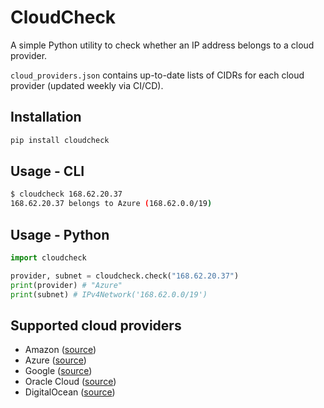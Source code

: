 # CloudCheck

A simple Python utility to check whether an IP address belongs to a cloud provider.

`cloud_providers.json` contains up-to-date lists of CIDRs for each cloud provider (updated weekly via CI/CD).

## Installation
~~~bash
pip install cloudcheck
~~~

## Usage - CLI
~~~bash
$ cloudcheck 168.62.20.37
168.62.20.37 belongs to Azure (168.62.0.0/19)
~~~

## Usage - Python
~~~python
import cloudcheck

provider, subnet = cloudcheck.check("168.62.20.37")
print(provider) # "Azure"
print(subnet) # IPv4Network('168.62.0.0/19')
~~~

## Supported cloud providers
- Amazon ([source](https://ip-ranges.amazonaws.com/ip-ranges.json)) 
- Azure ([source](https://www.microsoft.com/en-us/download/confirmation.aspx?id=56519))
- Google ([source](https://www.gstatic.com/ipranges/cloud.json))
- Oracle Cloud ([source](https://docs.cloud.oracle.com/en-us/iaas/tools/public_ip_ranges.json))
- DigitalOcean ([source](http://digitalocean.com/geo/google.csv))
